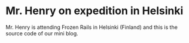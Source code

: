 # Mr. Henry on expedition in Helsinki

Mr. Henry is attending Frozen Rails in Helsinki (Finland) and this is the source code of our mini blog.